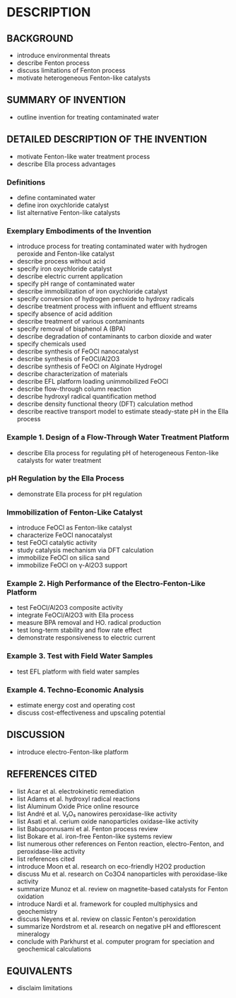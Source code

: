 # DESCRIPTION

## BACKGROUND

- introduce environmental threats
- describe Fenton process
- discuss limitations of Fenton process
- motivate heterogeneous Fenton-like catalysts

## SUMMARY OF INVENTION

- outline invention for treating contaminated water

## DETAILED DESCRIPTION OF THE INVENTION

- motivate Fenton-like water treatment process
- describe Ella process advantages

### Definitions

- define contaminated water
- define iron oxychloride catalyst
- list alternative Fenton-like catalysts

### Exemplary Embodiments of the Invention

- introduce process for treating contaminated water with hydrogen peroxide and Fenton-like catalyst
- describe process without acid
- specify iron oxychloride catalyst
- describe electric current application
- specify pH range of contaminated water
- describe immobilization of iron oxychloride catalyst
- specify conversion of hydrogen peroxide to hydroxy radicals
- describe treatment process with influent and effluent streams
- specify absence of acid addition
- describe treatment of various contaminants
- specify removal of bisphenol A (BPA)
- describe degradation of contaminants to carbon dioxide and water
- specify chemicals used
- describe synthesis of FeOCl nanocatalyst
- describe synthesis of FeOCl/Al2O3
- describe synthesis of FeOCl on Alginate Hydrogel
- describe characterization of materials
- describe EFL platform loading unimmobilized FeOCl
- describe flow-through column reaction
- describe hydroxyl radical quantification method
- describe density functional theory (DFT) calculation method
- describe reactive transport model to estimate steady-state pH in the Ella process

### Example 1. Design of a Flow-Through Water Treatment Platform

- describe Ella process for regulating pH of heterogeneous Fenton-like catalysts for water treatment

### pH Regulation by the Ella Process

- demonstrate Ella process for pH regulation

### Immobilization of Fenton-Like Catalyst

- introduce FeOCl as Fenton-like catalyst
- characterize FeOCl nanocatalyst
- test FeOCl catalytic activity
- study catalysis mechanism via DFT calculation
- immobilize FeOCl on silica sand
- immobilize FeOCl on γ-Al2O3 support

### Example 2. High Performance of the Electro-Fenton-Like Platform

- test FeOCl/Al2O3 composite activity
- integrate FeOCl/Al2O3 with Ella process
- measure BPA removal and HO. radical production
- test long-term stability and flow rate effect
- demonstrate responsiveness to electric current

### Example 3. Test with Field Water Samples

- test EFL platform with field water samples

### Example 4. Techno-Economic Analysis

- estimate energy cost and operating cost
- discuss cost-effectiveness and upscaling potential

## DISCUSSION

- introduce electro-Fenton-like platform

## REFERENCES CITED

- list Acar et al. electrokinetic remediation
- list Adams et al. hydroxyl radical reactions
- list Aluminum Oxide Price online resource
- list André et al. V₂O₅ nanowires peroxidase-like activity
- list Asati et al. cerium oxide nanoparticles oxidase-like activity
- list Babuponnusami et al. Fenton process review
- list Bokare et al. iron-free Fenton-like systems review
- list numerous other references on Fenton reaction, electro-Fenton, and peroxidase-like activity
- list references cited
- introduce Moon et al. research on eco-friendly H2O2 production
- discuss Mu et al. research on Co3O4 nanoparticles with peroxidase-like activity
- summarize Munoz et al. review on magnetite-based catalysts for Fenton oxidation
- introduce Nardi et al. framework for coupled multiphysics and geochemistry
- discuss Neyens et al. review on classic Fenton's peroxidation
- summarize Nordstrom et al. research on negative pH and efflorescent mineralogy
- conclude with Parkhurst et al. computer program for speciation and geochemical calculations

## EQUIVALENTS

- disclaim limitations

